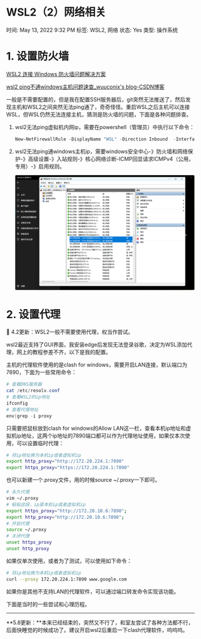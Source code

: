 # WSL2（2）网络相关

时间: May 13, 2022 9:32 PM
标签: WSL2, 网络
状态: Yes
类型: 操作系统

# 1. 设置防火墙

[WSL2 连接 Windows 防火墙问题解决方案](https://zhuanlan.zhihu.com/p/365058237)

[wsl2 ping不通windows主机问题速查_wuuconix's blog-CSDN博客](https://blog.csdn.net/Cypher_X/article/details/123011200)

一般是不需要配置的，但是我在配置SSH服务器后，git突然无法推送了，然后发现主机和WSL2之间突然无法ping通了，奇奇怪怪。重启WSL之后主机可以连接WSL，但WSL仍然无法连接主机，猜测是防火墙的问题，下面是各种问题排查。

1. wsl2无法ping虚拟机内网ip，需要在powershell（管理员）中执行以下命令：
    
    ```powershell
    New-NetFirewallRule -DisplayName "WSL" -Direction Inbound  -InterfaceAlias "vEthernet (WSL)"  -Action Allow
    ```
    
2. wsl2无法ping通windows主机ip，需要windows安全中心-》防火墙和网络保护-》高级设置-》入站规则-》核心网络诊断-ICMP回显请求ICMPv4（公用，专用）-》启用规则。
    
    ![Untitled](WSL2%EF%BC%882%EF%BC%89%E7%BD%91%E7%BB%9C%E7%9B%B8%E5%85%B3%20f77c4181863048eeafdca0871a7953af/Untitled.png)
    

# 2. 设置代理

<aside>
🦄 4.2更新：WSL2一般不需要使用代理，权当作尝试。

</aside>

wsl2最近支持了GUI界面，我安装edge后发现无法登录谷歌，决定为WSL添加代理，网上的教程参差不齐，以下是我的配置。

主机的代理软件使用的是clash for windows，需要开启LAN连接，默认端口为7890，下面为一些常用命令：

```powershell
# 查看DNS服务器
cat /etc/resolv.conf
# 查看WSL2的ip地址
ifconfig
# 查看代理地址
env|grep -i proxy
```

只需要把鼠标放到clash for windows的Allow LAN这一栏，查看本机ip地址和虚拟机ip地址，这两个ip地址的7890端口都可以作为代理地址使用，如果仅本次使用，可以设置临时代理：

```bash
# 将ip地址换为本机ip或者虚拟机ip
export http_proxy="http://172.20.224.1:7890"
export https_proxy="https://172.20.224.1:7890"
```

也可以新建一个.proxy文件，用的时候source ~/.proxy一下即可。

```bash
# 永久代理
vim ~/.proxy
# 粘贴这段，ip是本机ip或者虚拟机ip
export https_proxy="http://172.20.10.6:7890";
export http_proxy="http://172.20.10.6:7890";
# 开启代理
source ~/.proxy
# 关闭代理
unset https_proxy
unset http_proxy
```

如果仅单次使用，或者为了测试，可以使用如下命令：

```bash
# 将ip地址换为本机ip或者虚拟机ip
curl --proxy 172.20.224.1:7890 www.google.com
```

如果你是其他不支持LAN的代理软件，可以通过端口转发命令实现该功能。

下面是当时的一些尝试和心理历程。

---

**5.8更新：**本来已经结束的，突然又不行了，和室友尝试了各种方法都不行，后面快睡觉的时候成功了。建议开启wsl2后重启一下clash代理软件，呜呜呜。